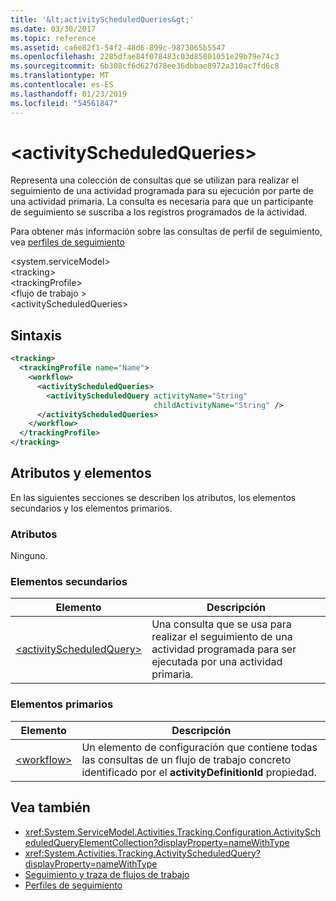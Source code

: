 ```yaml
---
title: '&lt;activityScheduledQueries&gt;'
ms.date: 03/30/2017
ms.topic: reference
ms.assetid: ca6e82f1-54f2-48d6-899c-9873065b5547
ms.openlocfilehash: 2285dfae84f078483c03d85801051e29b79e74c3
ms.sourcegitcommit: 6b308cf6d627d78ee36dbbae8972a310ac7fd6c8
ms.translationtype: MT
ms.contentlocale: es-ES
ms.lasthandoff: 01/23/2019
ms.locfileid: "54561847"
---
```

# <a name="ltactivityscheduledqueriesgt"></a>&lt;activityScheduledQueries&gt;
Representa una colección de consultas que se utilizan para realizar el seguimiento de una actividad programada para su ejecución por parte de una actividad primaria. La consulta es necesaria para que un participante de seguimiento se suscriba a los registros programados de la actividad.  
  
 Para obtener más información sobre las consultas de perfil de seguimiento, vea [perfiles de seguimiento](../../../../../docs/framework/windows-workflow-foundation/tracking-profiles.md)  
  
\<system.serviceModel>  
\<tracking>  
\<trackingProfile>  
\<flujo de trabajo >  
\<activityScheduledQueries>  
  
## <a name="syntax"></a>Sintaxis  
  
```xml  
<tracking>
  <trackingProfile name="Name">
    <workflow>
      <activityScheduledQueries>
        <activityScheduledQuery activityName="String" 
                                childActivityName="String" />
      </activityScheduledQueries>
    </workflow>
  </trackingProfile>
</tracking>  
```  
  
## <a name="attributes-and-elements"></a>Atributos y elementos  
 En las siguientes secciones se describen los atributos, los elementos secundarios y los elementos primarios.  
  
### <a name="attributes"></a>Atributos  
 Ninguno.  
  
### <a name="child-elements"></a>Elementos secundarios  
  
|Elemento|Descripción|  
|-------------|-----------------|  
|[\<activityScheduledQuery>](../../../../../docs/framework/configure-apps/file-schema/windows-workflow-foundation/activityscheduledquery.md)|Una consulta que se usa para realizar el seguimiento de una actividad programada para ser ejecutada por una actividad primaria.|  
  
### <a name="parent-elements"></a>Elementos primarios  
  
|Elemento|Descripción|  
|-------------|-----------------|  
|[\<workflow>](../../../../../docs/framework/configure-apps/file-schema/windows-workflow-foundation/workflow.md)|Un elemento de configuración que contiene todas las consultas de un flujo de trabajo concreto identificado por el **activityDefinitionId** propiedad.|  
  
## <a name="see-also"></a>Vea también
- <xref:System.ServiceModel.Activities.Tracking.Configuration.ActivityScheduledQueryElementCollection?displayProperty=nameWithType>
- <xref:System.Activities.Tracking.ActivityScheduledQuery?displayProperty=nameWithType>
- [Seguimiento y traza de flujos de trabajo](../../../../../docs/framework/windows-workflow-foundation/workflow-tracking-and-tracing.md)
- [Perfiles de seguimiento](../../../../../docs/framework/windows-workflow-foundation/tracking-profiles.md)

